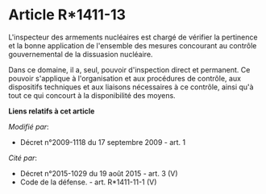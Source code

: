 # Article R*1411-13

L'inspecteur des armements nucléaires est chargé de vérifier la pertinence et la bonne application de l'ensemble des mesures
concourant au contrôle gouvernemental de la dissuasion nucléaire. 

Dans ce domaine, il a, seul, pouvoir d'inspection direct et permanent. Ce pouvoir s'applique à l'organisation et aux
procédures de contrôle, aux dispositifs techniques et aux liaisons nécessaires à ce contrôle, ainsi qu'à tout ce qui concourt
à la disponibilité des moyens.

**Liens relatifs à cet article**

_Modifié par_:

  - Décret n°2009-1118 du 17 septembre 2009 - art. 1

_Cité par_:

  - Décret n°2015-1029 du 19 août 2015 - art. 3 (V)
  - Code de la défense. - art. R*1411-11-1 (V)
